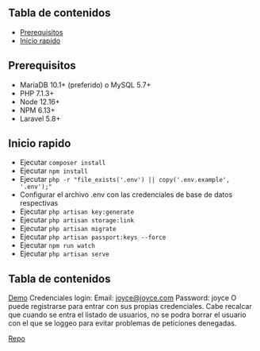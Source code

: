 ## Tabla de contenidos

- [Prerequisitos](#prerequisitos)
- [Inicio rapido](#inicio-rapido)

## Prerequisitos

- MariaDB 10.1+ (preferido) o MySQL 5.7+
- PHP 7.1.3+ 
- Node 12.16+
- NPM 6.13+
- Laravel 5.8+

## Inicio rapido
- Ejecutar `composer install`
- Ejecutar `npm install`
- Ejecutar `php -r "file_exists('.env') || copy('.env.example', '.env');"`
- Configurar el archivo .env con las credenciales de base de datos respectivas
- Ejecutar `php artisan key:generate`
- Ejecutar `php artisan storage:link`
- Ejecutar `php artisan migrate`
- Ejecutar `php artisan passport:keys --force`
- Ejecutar `npm run watch`
- Ejecutar `php artisan serve`

## Tabla de contenidos
 [Demo](http://pruebatecnicaapp.herokuapp.com)
 Credenciales login:
    Email: joyce@joyce.com
    Password: joyce
O puede registrarse para entrar con sus propias credenciales.
Cabe recalcar que cuando se entra el listado de usuarios, no se podra borrar el usuario con el que se loggeo para evitar
problemas de peticiones denegadas.

 [Repo](https://github.com/jebenite/pruebaTecnica)
